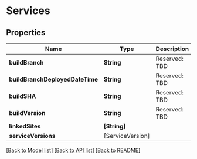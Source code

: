 # Services

## Properties
Name | Type | Description | Notes
------------ | ------------- | ------------- | -------------
**buildBranch** | **String** | Reserved: TBD | [optional] 
**buildBranchDeployedDateTime** | **String** | Reserved: TBD | [optional] 
**buildSHA** | **String** | Reserved: TBD | [optional] 
**buildVersion** | **String** | Reserved: TBD | [optional] 
**linkedSites** | **[String]** |  | [optional] 
**serviceVersions** | [ServiceVersion] |  | [optional] 

[[Back to Model list]](../README.md#documentation-for-models) [[Back to API list]](../README.md#documentation-for-api-endpoints) [[Back to README]](../README.md)


